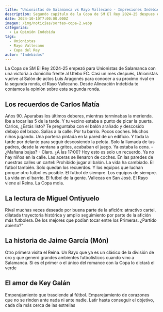 ```yaml
---
title: "Unionistas de Salamanca vs Rayo Vallecano - Impresiones Indebidas del sorteo de copa"
description: Segundo capitulo de la Copa de SM El Rey 2024-25 despues de la victoria frente al Utebo FC. Empezamos a escribirlo desde aquí.
date: 2024-10-10T7:00:00.000Z
imagen: /img/noticias/sorteo-copa-2.webp
categorias:
  - La Opinión Indebida
tags:
  - Unionistas
  - Rayo Vallecano
  - Copa del Rey
autor: "Indebidos"
---
```


La Copa de SM El Rey 2024-25 empezó para Unionistas de Salamanca con una victoria a domicilio frente al Utebo FC. Casi un mes después, Unionistas vuelve al Salón de actos Luis Aragonés para conocer a su proximo rival en la segunda ronda, el Rayo Vallecano. Desde Alineación Indebida te contamos la opinión sobre esta segunda ronda.

## Los recuerdos de Carlos Matía

Años 90. Apurabas los últimos deberes, mientras terminabas la merienda. Iba a tocar las 5 de la tarde. Y tu vecino estaba a punto de picar la puerta. Carlos, ¿Estás listo? Te preguntaba con el balón arañado y descosido debajo del brazo. Salías a la calle. Por tu barrio. Pocos coches. Muchos niños jugando. Una portería pintada en la pared de un edificio. Y toda la tarde por delante para seguir descosiendo la pelota. Solo la llamada de tus padres, desde la ventana a gritos, acababan el juego. Ya estaba la cena. - ¿Mañana bajas? - Claro. ¿A las 17:00?
Hoy esto es solo un recuerdo. Ya no hay niños en la calle. Las aceras se llenaron de coches. En las paredes de nuestras calles un cartel: Prohibido jugar al balón. La vida ha cambiado. El futbol también. Solo quedan los recuerdos. Y los equipos que luchan porque otro futbol es posible. El futbol de siempre. Los equipos de siempre. La vida en el barrio. El futbol de la gente.
Vallecas en San José. El Rayo viene al Reina. La Copa mola.

## La lectura de Miguel Ontiyuelo

Rival muchas veces deseado por buena parte de la afición: atractivo cartel, dilatada trayectoria histórica y amplio seguimiento por parte de la afición más futbolera. De los mejores que podían tocar entre los Primeras. ¿Partido abierto?"

## La historia de Jaime García (Món)

Otro primera visita el Reina. Un Rayo que ya es un clásico de la división de oro y que generó grandes ambientes futbolisticos cuando vino a Salamanca. Si es el primer o el único del romance con la Copa lo dictará el verde

## El amor de Key Galán

Emperajamiento que trasciende al fútbol. Emparejamiento de corazones que no se rinden ante nada ni ante nadie. Latir hasta conseguir el objetivo, cada día más cerca de las estrellas
